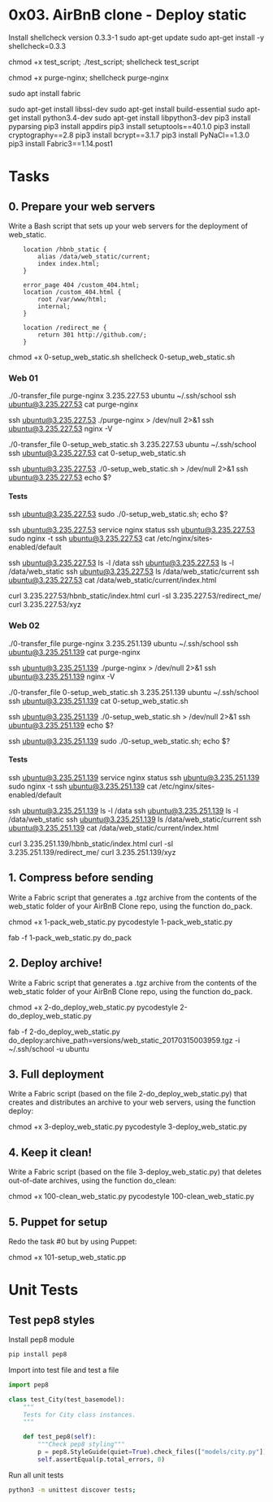 # 0x03. AirBnB clone - Deploy static
Install shellcheck version 0.3.3-1
sudo apt-get update
sudo apt-get install -y shellcheck=0.3.3


chmod +x test_script; ./test_script; shellcheck test_script

chmod +x purge-nginx; shellcheck purge-nginx

sudo apt install fabric

sudo apt-get install libssl-dev
sudo apt-get install build-essential
sudo apt-get install python3.4-dev
sudo apt-get install libpython3-dev
pip3 install pyparsing
pip3 install appdirs
pip3 install setuptools==40.1.0
pip3 install cryptography==2.8
pip3 install bcrypt==3.1.7
pip3 install PyNaCl==1.3.0
pip3 install Fabric3==1.14.post1


# Tasks
## 0. Prepare your web servers
Write a Bash script that sets up your web servers for the deployment of web_static.

```
    location /hbnb_static {
        alias /data/web_static/current;
        index index.html;
    }

	error_page 404 /custom_404.html;
	location /custom_404.html {
		root /var/www/html;
		internal;
	}

	location /redirect_me {
		return 301 http://github.com/;
	}
```

chmod +x 0-setup_web_static.sh
shellcheck 0-setup_web_static.sh

### Web 01
./0-transfer_file purge-nginx 3.235.227.53 ubuntu ~/.ssh/school
ssh ubuntu@3.235.227.53 cat purge-nginx

ssh ubuntu@3.235.227.53 ./purge-nginx > /dev/null 2>&1
ssh ubuntu@3.235.227.53 nginx -V

./0-transfer_file 0-setup_web_static.sh 3.235.227.53 ubuntu ~/.ssh/school
ssh ubuntu@3.235.227.53 cat 0-setup_web_static.sh

ssh ubuntu@3.235.227.53 ./0-setup_web_static.sh > /dev/null 2>&1
ssh ubuntu@3.235.227.53 echo $?

#### Tests
ssh ubuntu@3.235.227.53 sudo ./0-setup_web_static.sh; echo $?

ssh ubuntu@3.235.227.53 service nginx status
ssh ubuntu@3.235.227.53 sudo nginx -t
ssh ubuntu@3.235.227.53 cat /etc/nginx/sites-enabled/default

ssh ubuntu@3.235.227.53 ls -l /data
ssh ubuntu@3.235.227.53 ls -l /data/web_static
ssh ubuntu@3.235.227.53 ls /data/web_static/current
ssh ubuntu@3.235.227.53 cat /data/web_static/current/index.html


curl 3.235.227.53/hbnb_static/index.html
curl -sI 3.235.227.53/redirect_me/
curl 3.235.227.53/xyz

### Web 02
./0-transfer_file purge-nginx 3.235.251.139 ubuntu ~/.ssh/school
ssh ubuntu@3.235.251.139 cat purge-nginx

ssh ubuntu@3.235.251.139 ./purge-nginx > /dev/null 2>&1
ssh ubuntu@3.235.251.139 nginx -V

./0-transfer_file 0-setup_web_static.sh 3.235.251.139 ubuntu ~/.ssh/school
ssh ubuntu@3.235.251.139 cat 0-setup_web_static.sh

ssh ubuntu@3.235.251.139 ./0-setup_web_static.sh > /dev/null 2>&1
ssh ubuntu@3.235.251.139 echo $?

ssh ubuntu@3.235.251.139 sudo ./0-setup_web_static.sh; echo $?

#### Tests
ssh ubuntu@3.235.251.139 service nginx status
ssh ubuntu@3.235.251.139 sudo nginx -t
ssh ubuntu@3.235.251.139 cat /etc/nginx/sites-enabled/default

ssh ubuntu@3.235.251.139 ls -l /data
ssh ubuntu@3.235.251.139 ls -l /data/web_static
ssh ubuntu@3.235.251.139 ls /data/web_static/current
ssh ubuntu@3.235.251.139 cat /data/web_static/current/index.html


curl 3.235.251.139/hbnb_static/index.html
curl -sI 3.235.251.139/redirect_me/
curl 3.235.251.139/xyz


## 1. Compress before sending
Write a Fabric script that generates a .tgz archive from the contents of the web_static folder of your AirBnB Clone repo, using the function do_pack.

chmod +x 1-pack_web_static.py
pycodestyle 1-pack_web_static.py

fab -f 1-pack_web_static.py do_pack


## 2. Deploy archive!
Write a Fabric script that generates a .tgz archive from the contents of the web_static folder of your AirBnB Clone repo, using the function do_pack.

chmod +x 2-do_deploy_web_static.py
pycodestyle 2-do_deploy_web_static.py


fab -f 2-do_deploy_web_static.py do_deploy:archive_path=versions/web_static_20170315003959.tgz -i ~/.ssh/school -u ubuntu


## 3. Full deployment
Write a Fabric script (based on the file 2-do_deploy_web_static.py) that creates and distributes an archive to your web servers, using the function deploy:


chmod +x 3-deploy_web_static.py
pycodestyle 3-deploy_web_static.py


## 4. Keep it clean!
Write a Fabric script (based on the file 3-deploy_web_static.py) that deletes out-of-date archives, using the function do_clean:


chmod +x 100-clean_web_static.py
pycodestyle 100-clean_web_static.py

## 5. Puppet for setup
Redo the task #0 but by using Puppet:

chmod +x 101-setup_web_static.pp


# Unit Tests
## Test pep8 styles
Install pep8 module
```bash
pip install pep8
```

Import into test file and test a file
```python
import pep8

class test_City(test_basemodel):
    """
    Tests for City class instances.
    """

	def test_pep8(self):
		"""Check pep8 styling"""
		p = pep8.StyleGuide(quiet=True).check_files(["models/city.py"])
		self.assertEqual(p.total_errors, 0)
```

Run all unit tests
```bash
python3 -m unittest discover tests;
```
